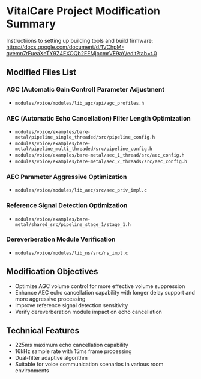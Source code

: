 # VitalCare Project Modification Summary
Instructiions to setting up building tools and build firmware: 
https://docs.google.com/document/d/1VChpM-qvemn7rFueaXeTY9Z4EXOQb2EEMjocmrVE9aY/edit?tab=t.0
## Modified Files List

### AGC (Automatic Gain Control) Parameter Adjustment
- `modules/voice/modules/lib_agc/api/agc_profiles.h`

### AEC (Automatic Echo Cancellation) Filter Length Optimization
- `modules/voice/examples/bare-metal/pipeline_single_threaded/src/pipeline_config.h`
- `modules/voice/examples/bare-metal/pipeline_multi_threaded/src/pipeline_config.h`
- `modules/voice/examples/bare-metal/aec_1_thread/src/aec_config.h`
- `modules/voice/examples/bare-metal/aec_2_threads/src/aec_config.h`

### AEC Parameter Aggressive Optimization
- `modules/voice/modules/lib_aec/src/aec_priv_impl.c`

### Reference Signal Detection Optimization
- `modules/voice/examples/bare-metal/shared_src/pipeline_stage_1/stage_1.h`

### Dereverberation Module Verification
- `modules/voice/modules/lib_ns/src/ns_impl.c`

## Modification Objectives
- Optimize AGC volume control for more effective volume suppression
- Enhance AEC echo cancellation capability with longer delay support and more aggressive processing
- Improve reference signal detection sensitivity
- Verify dereverberation module impact on echo cancellation

## Technical Features
- 225ms maximum echo cancellation capability
- 16kHz sample rate with 15ms frame processing
- Dual-filter adaptive algorithm
- Suitable for voice communication scenarios in various room environments
